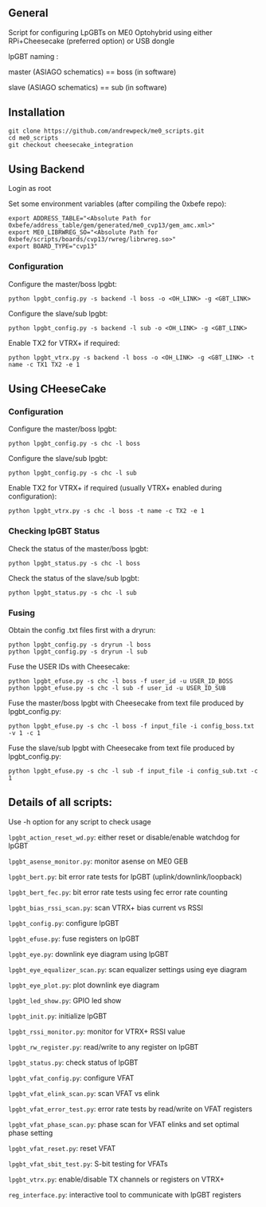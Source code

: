 ## General

Script for configuring LpGBTs on ME0 Optohybrid using either RPi+Cheesecake (preferred option) or USB dongle

lpGBT naming :

master (ASIAGO schematics) == boss (in software)

slave (ASIAGO schematics) == sub (in software)

## Installation

```
git clone https://github.com/andrewpeck/me0_scripts.git
cd me0_scripts
git checkout cheesecake_integration
```

## Using Backend

Login as root

Set some environment variables (after compiling the 0xbefe repo):

```
export ADDRESS_TABLE="<Absolute Path for 0xbefe/address_table/gem/generated/me0_cvp13/gem_amc.xml>"
export ME0_LIBRWREG_SO="<Absolute Path for 0xbefe/scripts/boards/cvp13/rwreg/librwreg.so>"
export BOARD_TYPE="cvp13"
```

### Configuration

Configure the master/boss lpgbt:

```
python lpgbt_config.py -s backend -l boss -o <OH_LINK> -g <GBT_LINK>
```

Configure the slave/sub lpgbt:

```
python lpgbt_config.py -s backend -l sub -o <OH_LINK> -g <GBT_LINK>
```

Enable TX2 for VTRX+ if required:

```
python lpgbt_vtrx.py -s backend -l boss -o <OH_LINK> -g <GBT_LINK> -t name -c TX1 TX2 -e 1
```

## Using CHeeseCake

### Configuration

Configure the master/boss lpgbt:

```
python lpgbt_config.py -s chc -l boss
```

Configure the slave/sub lpgbt:

```
python lpgbt_config.py -s chc -l sub
```

Enable TX2 for VTRX+ if required (usually VTRX+ enabled during configuration):

```
python lpgbt_vtrx.py -s chc -l boss -t name -c TX2 -e 1
```

### Checking lpGBT Status

Check the status of the master/boss lpgbt:

```
python lpgbt_status.py -s chc -l boss
```

Check the status of the slave/sub lpgbt:

```
python lpgbt_status.py -s chc -l sub
```

### Fusing

Obtain the config .txt files first with a dryrun:

```
python lpgbt_config.py -s dryrun -l boss
python lpgbt_config.py -s dryrun -l sub

```

Fuse the USER IDs with Cheesecake:
```
python lpgbt_efuse.py -s chc -l boss -f user_id -u USER_ID_BOSS
python lpgbt_efuse.py -s chc -l sub -f user_id -u USER_ID_SUB
```

Fuse the master/boss lpgbt with Cheesecake from text file produced by lpgbt_config.py:

```
python lpgbt_efuse.py -s chc -l boss -f input_file -i config_boss.txt -v 1 -c 1
```

Fuse the slave/sub lpgbt with Cheesecake from text file produced by lpgbt_config.py:

```
python lpgbt_efuse.py -s chc -l sub -f input_file -i config_sub.txt -c 1
```

## Details of all scripts:

Use -h option for any script to check usage

```lpgbt_action_reset_wd.py```: either reset or disable/enable watchdog for lpGBT

```lpgbt_asense_monitor.py```: monitor asense on ME0 GEB

```lpgbt_bert.py```: bit error rate tests for lpGBT (uplink/downlink/loopback)

```lpgbt_bert_fec.py```: bit error rate tests using fec error rate counting 

```lpgbt_bias_rssi_scan.py```: scan VTRX+ bias current vs RSSI

```lpgbt_config.py```: configure lpGBT

```lpgbt_efuse.py```: fuse registers on lpGBT

```lpgbt_eye.py```: downlink eye diagram using lpGBT

```lpgbt_eye_equalizer_scan.py```: scan equalizer settings using eye diagram

```lpgbt_eye_plot.py```: plot downlink eye diagram

```lpgbt_led_show.py```: GPIO led show

```lpgbt_init.py```: initialize lpGBT

```lpgbt_rssi_monitor.py```: monitor for VTRX+ RSSI value

```lpgbt_rw_register.py```: read/write to any register on lpGBT

```lpgbt_status.py```: check status of lpGBT

```lpgbt_vfat_config.py```: configure VFAT

```lpgbt_vfat_elink_scan.py```: scan VFAT vs elink 

```lpgbt_vfat_error_test.py```: error rate tests by read/write on VFAT registers

```lpgbt_vfat_phase_scan.py```: phase scan for VFAT elinks and set optimal phase setting

```lpgbt_vfat_reset.py```: reset VFAT

```lpgbt_vfat_sbit_test.py```: S-bit testing for VFATs

```lpgbt_vtrx.py```: enable/disable TX channels or registers on VTRX+

```reg_interface.py```: interactive tool to communicate with lpGBT registers





